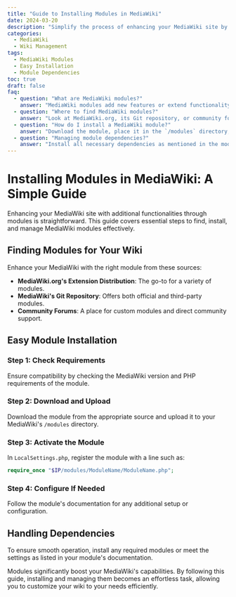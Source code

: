 ```yaml
---
title: "Guide to Installing Modules in MediaWiki"
date: 2024-03-20
description: "Simplify the process of enhancing your MediaWiki site by installing modules. Follow this straightforward guide, including FAQs for ease of use."
categories:
  - MediaWiki
  - Wiki Management
tags:
  - MediaWiki Modules
  - Easy Installation
  - Module Dependencies
toc: true
draft: false
faq:
  - question: "What are MediaWiki modules?"
    answer: "MediaWiki modules add new features or extend functionality, making your wiki more powerful and customized."
  - question: "Where to find MediaWiki modules?"
    answer: "Look at MediaWiki.org, its Git repository, or community forums for a wide range of modules."
  - question: "How do I install a MediaWiki module?"
    answer: "Download the module, place it in the `/modules` directory, and register it in `LocalSettings.php`."
  - question: "Managing module dependencies?"
    answer: "Install all necessary dependencies as mentioned in the module's documentation to avoid errors."
---
```


# Installing Modules in MediaWiki: A Simple Guide

Enhancing your MediaWiki site with additional functionalities through modules is straightforward. This guide covers essential steps to find, install, and manage MediaWiki modules effectively.

## Finding Modules for Your Wiki

Enhance your MediaWiki with the right module from these sources:
- **MediaWiki.org's Extension Distribution**: The go-to for a variety of modules.
- **MediaWiki's Git Repository**: Offers both official and third-party modules.
- **Community Forums**: A place for custom modules and direct community support.

## Easy Module Installation

### Step 1: Check Requirements
Ensure compatibility by checking the MediaWiki version and PHP requirements of the module.

### Step 2: Download and Upload
Download the module from the appropriate source and upload it to your MediaWiki's `/modules` directory.

### Step 3: Activate the Module
In `LocalSettings.php`, register the module with a line such as:
```php
require_once "$IP/modules/ModuleName/ModuleName.php";
```

### Step 4: Configure If Needed
Follow the module's documentation for any additional setup or configuration.


## Handling Dependencies
To ensure smooth operation, install any required modules or meet the settings as listed in your module's documentation.

Modules significantly boost your MediaWiki's capabilities. By following this guide, installing and managing them becomes an effortless task, allowing you to customize your wiki to your needs efficiently.

